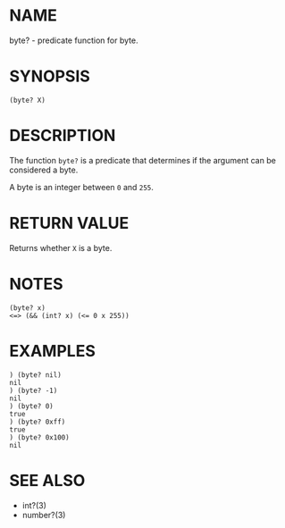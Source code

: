 # NAME
byte? - predicate function for byte.

# SYNOPSIS

    (byte? X)

# DESCRIPTION
The function `byte?` is a predicate that determines if the argument can be considered a byte.

A byte is an integer between `0` and `255`.

# RETURN VALUE
Returns whether `X` is a byte.

# NOTES

    (byte? x)
    <=> (&& (int? x) (<= 0 x 255))

# EXAMPLES

    ) (byte? nil)
    nil
    ) (byte? -1)
    nil
    ) (byte? 0)
    true
    ) (byte? 0xff)
    true
    ) (byte? 0x100)
    nil

# SEE ALSO
- int?(3)
- number?(3)
